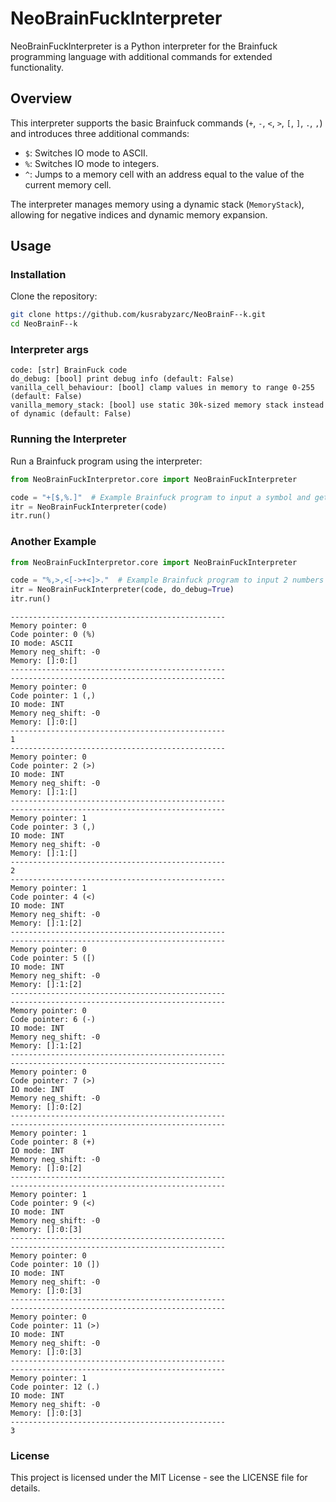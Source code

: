 # NeoBrainFuckInterpreter

NeoBrainFuckInterpreter is a Python interpreter for the Brainfuck programming language with additional commands for extended functionality.

## Overview

This interpreter supports the basic Brainfuck commands (`+`, `-`, `<`, `>`, `[`, `]`, `.`, `,`) and introduces three additional commands:

- `$`: Switches IO mode to ASCII.
- `%`: Switches IO mode to integers.
- `^`: Jumps to a memory cell with an address equal to the value of the current memory cell.

The interpreter manages memory using a dynamic stack (`MemoryStack`), allowing for negative indices and dynamic memory expansion.

## Usage

### Installation

Clone the repository:
```bash
git clone https://github.com/kusrabyzarc/NeoBrainF--k.git
cd NeoBrainF--k
```

### Interpreter args
```text
code: [str] BrainFuck code
do_debug: [bool] print debug info (default: False)
vanilla_cell_behaviour: [bool] clamp values in memory to range 0-255 (default: False)
vanilla_memory_stack: [bool] use static 30k-sized memory stack instead of dynamic (default: False)
```

### Running the Interpreter
Run a Brainfuck program using the interpreter:

```python
from NeoBrainFuckInterpretor.core import NeoBrainFuckInterpreter

code = "+[$,%.]"  # Example Brainfuck program to input a symbol and get its ASCII code
itr = NeoBrainFuckInterpreter(code)
itr.run()
```
### Another Example

```python
from NeoBrainFuckInterpretor.core import NeoBrainFuckInterpreter

code = "%,>,<[->+<]>."  # Example Brainfuck program to input 2 numbers and print sum
itr = NeoBrainFuckInterpreter(code, do_debug=True)
itr.run()
```

```text
------------------------------------------------
Memory pointer: 0
Code pointer: 0 (%)
IO mode: ASCII
Memory neg_shift: -0
Memory: []:0:[]
------------------------------------------------
------------------------------------------------
Memory pointer: 0
Code pointer: 1 (,)
IO mode: INT
Memory neg_shift: -0
Memory: []:0:[]
------------------------------------------------
1
------------------------------------------------
Memory pointer: 0
Code pointer: 2 (>)
IO mode: INT
Memory neg_shift: -0
Memory: []:1:[]
------------------------------------------------
------------------------------------------------
Memory pointer: 1
Code pointer: 3 (,)
IO mode: INT
Memory neg_shift: -0
Memory: []:1:[]
------------------------------------------------
2
------------------------------------------------
Memory pointer: 1
Code pointer: 4 (<)
IO mode: INT
Memory neg_shift: -0
Memory: []:1:[2]
------------------------------------------------
------------------------------------------------
Memory pointer: 0
Code pointer: 5 ([)
IO mode: INT
Memory neg_shift: -0
Memory: []:1:[2]
------------------------------------------------
------------------------------------------------
Memory pointer: 0
Code pointer: 6 (-)
IO mode: INT
Memory neg_shift: -0
Memory: []:1:[2]
------------------------------------------------
------------------------------------------------
Memory pointer: 0
Code pointer: 7 (>)
IO mode: INT
Memory neg_shift: -0
Memory: []:0:[2]
------------------------------------------------
------------------------------------------------
Memory pointer: 1
Code pointer: 8 (+)
IO mode: INT
Memory neg_shift: -0
Memory: []:0:[2]
------------------------------------------------
------------------------------------------------
Memory pointer: 1
Code pointer: 9 (<)
IO mode: INT
Memory neg_shift: -0
Memory: []:0:[3]
------------------------------------------------
------------------------------------------------
Memory pointer: 0
Code pointer: 10 (])
IO mode: INT
Memory neg_shift: -0
Memory: []:0:[3]
------------------------------------------------
------------------------------------------------
Memory pointer: 0
Code pointer: 11 (>)
IO mode: INT
Memory neg_shift: -0
Memory: []:0:[3]
------------------------------------------------
------------------------------------------------
Memory pointer: 1
Code pointer: 12 (.)
IO mode: INT
Memory neg_shift: -0
Memory: []:0:[3]
------------------------------------------------
3 
```
### License
This project is licensed under the MIT License - see the LICENSE file for details.